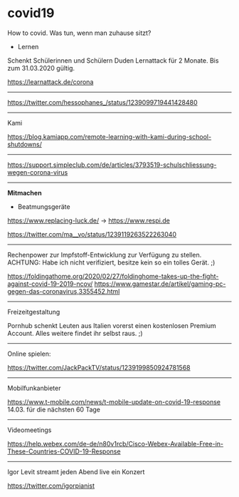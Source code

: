 # covid19
How to covid. Was tun, wenn man zuhause sitzt?

- Lernen

Schenkt Schülerinnen und Schülern Duden Lernattack für 2 Monate.
Bis zum 31.03.2020 gültig.

https://learnattack.de/corona

---
https://twitter.com/hessophanes_/status/1239099719441428480

---
Kami

https://blog.kamiapp.com/remote-learning-with-kami-during-school-shutdowns/

---
https://support.simpleclub.com/de/articles/3793519-schulschliessung-wegen-corona-virus

----------------------------------------------------
**Mitmachen**

- Beatmungsgeräte

https://www.replacing-luck.de/ -> https://www.respi.de

https://twitter.com/ma__vo/status/1239119263522263040

---
Rechenpower zur Impfstoff-Entwicklung zur Verfügung zu stellen.
ACHTUNG: Habe ich nicht verifiziert, besitze kein so ein tolles Gerät. ;)

https://foldingathome.org/2020/02/27/foldinghome-takes-up-the-fight-against-covid-19-2019-ncov/
https://www.gamestar.de/artikel/gaming-pc-gegen-das-coronavirus,3355452.html

----------------------------------------------------
Freizeitgestaltung

Pornhub schenkt Leuten aus Italien vorerst einen kostenlosen Premium Account. 
Alles weitere findet ihr selbst raus. ;)

---
Online spielen:

https://twitter.com/JackPackTV/status/1239199850924781568

----------------------------------------------------
Mobilfunkanbieter

https://www.t-mobile.com/news/t-mobile-update-on-covid-19-response
14.03. für die nächsten 60 Tage

----------------------------------------------------

Videomeetings

https://help.webex.com/de-de/n80v1rcb/Cisco-Webex-Available-Free-in-These-Countries-COVID-19-Response

----------------------------------------------------
Igor Levit streamt jeden Abend live ein Konzert

https://twitter.com/igorpianist
